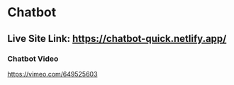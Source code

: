 # Chatbot

## Live Site Link: https://chatbot-quick.netlify.app/

### Chatbot Video
https://vimeo.com/649525603